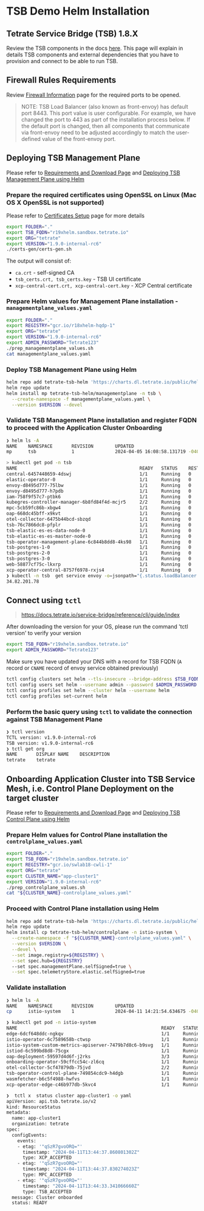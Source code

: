 # TSB Demo Helm Installation

## Tetrate Service Bridge (TSB) 1.8.X
Review the TSB components in the docs [here](https://docs.tetrate.io/service-bridge/setup/components). This page will explain in details TSB components and external dependencies that you have to provision and connect to be able to run TSB.

## Firewall Rules Requirements
Review [Firewall Information](https://docs.tetrate.io/service-bridge/setup/firewall_information) page for the required ports to be opened.

> NOTE: TSB Load Balancer (also known as front-envoy) has default port 8443. This port value is user configurable. For example, we have changed the port to 443 as part of the installation process below. If the default port is changed, then all components that communicate via front-envoy need to be adjusted accordingly to match the user-defined value of the front-envoy port.

## Deploying TSB Management Plane

Please refer to [Requirements and Download Page](https://docs.tetrate.io/service-bridge/setup/requirements-and-download) and [Deploying TSB Management Plane using Helm](https://docs.tetrate.io/service-bridge/latest/en-us/setup/helm/managementplane)

### Prepare the required certificates using OpenSSL on Linux (Mac OS X OpenSSL is not supported)

Please refer to [Certificates Setup](https://docs.tetrate.io/service-bridge/setup/certificate/certificate-setup) page for more details

```sh
export FOLDER="."
export TSB_FQDN="r19xhelm.sandbox.tetrate.io"
export ORG="tetrate"
export VERSION="1.9.0-internal-rc6"
./certs-gen/certs-gen.sh
```

The output will consist of:

- `ca.crt` - self-signed CA
- `tsb_certs.crt, tsb_certs.key` - TSB UI certificate
- `xcp-central-cert.crt, xcp-central-cert.key` - XCP Central certificate

### Prepare Helm values for Management Plane installation - `managementplane_values.yaml`

```sh
export FOLDER="."
export REGISTRY="gcr.io/r18xhelm-hqdp-1"
export ORG="tetrate"
export VERSION="1.9.0-internal-rc6"
export ADMIN_PASSWORD="Tetrate123"
./prep_managementplane_values.sh
cat managementplane_values.yaml
```

### Deploy TSB Management Plane using Helm

```sh
helm repo add tetrate-tsb-helm 'https://charts.dl.tetrate.io/public/helm/charts/'
helm repo update
helm install mp tetrate-tsb-helm/managementplane -n tsb \
  --create-namespace -f managementplane_values.yaml \
  --version $VERSION --devel  
```

### Validate TSB Management Plane installation and register FQDN to proceed with the Application Cluster Onboarding

```sh
❯ helm ls -A
NAME    NAMESPACE       REVISION        UPDATED                                 STATUS          CHART                   APP VERSION
mp      tsb             1               2024-04-05 16:08:58.131719 -0400 EDT    deployed        managementplane-1.9.0-internal-rc5      1.9.0-internal-rc6 

> kubectl get pod -n tsb
NAME                                             READY   STATUS    RESTARTS   AGE
central-6457448659-4dswj                         1/1     Running   0          99s
elastic-operator-0                               1/1     Running   0          4m22s
envoy-d8495d777-75lbw                            1/1     Running   0          3m45s
envoy-d8495d777-h7pdb                            1/1     Running   0          3m45s
iam-758f9f57c7-ptbk6                             1/1     Running   0          3m45s
kubegres-controller-manager-6b8fd84f4d-mcjr5     2/2     Running   0          4m22s
mpc-5cb59fc86b-xbgw4                             1/1     Running   0          3m44s
oap-668dc45bff-x9kvt                             1/1     Running   0          3m44s
otel-collector-6475b44bcd-sbzqd                  1/1     Running   0          3m45s
tsb-76c7866dc8-pfplr                             1/1     Running   0          3m44s
tsb-elastic-es-es-data-node-0                    1/1     Running   0          3m49s
tsb-elastic-es-es-master-node-0                  1/1     Running   0          3m49s
tsb-operator-management-plane-6c844b8dd8-4ks98   1/1     Running   0          4m46s
tsb-postgres-1-0                                 1/1     Running   0          3m48s
tsb-postgres-2-0                                 1/1     Running   0          3m19s
tsb-postgres-3-0                                 1/1     Running   0          2m19s
web-58877cf75c-lkxrp                             1/1     Running   0          3m45s
xcp-operator-central-8757f6978-rxjs4             1/1     Running   0          3m45s
❯ kubectl -n tsb  get service envoy -o=jsonpath="{.status.loadBalancer.ingress[0]['hostname','ip']}"
34.82.201.78
```
## Connect using `tctl`

> https://docs.tetrate.io/service-bridge/reference/cli/guide/index

After downloading the version for your OS, please run the command 'tctl version' to verify your version

```sh
export TSB_FQDN="r19xhelm.sandbox.tetrate.io"
export ADMIN_PASSWORD="Tetrate123"

```
Make sure you have updated your DNS with a record for TSB FQDN (`A` record or `CNAME` record of envoy service obtained previously)

```sh
tctl config clusters set helm --tls-insecure --bridge-address $TSB_FQDN:443
tctl config users set helm --username admin --password $ADMIN_PASSWORD --org $ORG
tctl config profiles set helm --cluster helm --username helm
tctl config profiles set-current helm
```

###  Perform the basic query using `tctl` to validate the connection against TSB Management Plane

```sh
❯ tctl version
TCTL version: v1.9.0-internal-rc6
TSB version: v1.9.0-internal-rc6
❯ tctl get org
NAME       DISPLAY NAME    DESCRIPTION
tetrate    tetrate
```

## Onboarding Application Cluster into TSB Service Mesh, i.e. Control Plane Deployment on the target cluster

Please refer to [Requirements and Download Page](https://docs.tetrate.io/service-bridge/setup/requirements-and-download) and [Deploying TSB Control Plane using Helm](https://docs.tetrate.io/service-bridge/setup/helm/controlplane)

### Prepare Helm values for Control Plane installation the `controlplane_values.yaml`

```sh
export FOLDER="."
export TSB_FQDN="r19xhelm.sandbox.tetrate.io"
export REGISTRY="gcr.io/swlab18-cwli-1"
export ORG="tetrate"
export CLUSTER_NAME="app-cluster1"
export VERSION="1.9.0-internal-rc6"
./prep_controlplane_values.sh
cat "${CLUSTER_NAME}-controlplane_values.yaml"
```

### Proceed with Control Plane installation using Helm

```sh
helm repo add tetrate-tsb-helm 'https://charts.dl.tetrate.io/public/helm/charts/'
helm repo update
helm install cp tetrate-tsb-helm/controlplane -n istio-system \
  --create-namespace -f "${CLUSTER_NAME}-controlplane_values.yaml" \
  --version $VERSION \
  --devel \
  --set image.registry=${REGISTRY} \
  --set spec.hub=${REGISTRY}
  --set spec.managementPlane.selfSigned=true \
  --set spec.telemetryStore.elastic.selfSigned=true
```

### Validate installation

```sh
❯ helm ls -A
NAME    NAMESPACE       REVISION        UPDATED                                 STATUS          CHART                           APP VERSION       
cp      istio-system    1               2024-04-11 14:21:54.634675 -0400 EDT    deployed        controlplane-1.9.0-internal-rc6 1.9.0-internal-rc6

❯ kubectl get pod -n istio-system
NAME                                                     READY   STATUS    RESTARTS   AGE
edge-6dcf648ddc-ngkqv                                    1/1     Running   0          53m
istio-operator-6c7589658b-ctwsp                          1/1     Running   0          64m
istio-system-custom-metrics-apiserver-7479b7d8c6-b9svg   1/1     Running   0          64m
istiod-6c599bd8d8-75cgx                                  1/1     Running   0          64m
oap-deployment-59597d4d6f-j2rks                          3/3     Running   0          7m27s
onboarding-operator-59cffcc54c-zl6cq                     1/1     Running   0          64m
otel-collector-5cf47879db-75jvd                          2/2     Running   0          64m
tsb-operator-control-plane-749854cdc9-h4dgb              1/1     Running   0          57m
wasmfetcher-b6c5f4988-hwfvs                              1/1     Running   0          64m
xcp-operator-edge-c46b977db-5kvc4                        1/1     Running   0          54m

❯  tctl x  status cluster app-cluster1 -o yaml
apiVersion: api.tsb.tetrate.io/v2
kind: ResourceStatus
metadata:
  name: app-cluster1
  organization: tetrate
spec:
  configEvents:
    events:
    - etag: '"qSzR7gvoORQ="'
      timestamp: "2024-04-11T13:44:37.860801302Z"
      type: XCP_ACCEPTED
    - etag: '"qSzR7gvoORQ="'
      timestamp: "2024-04-11T13:44:37.830274023Z"
      type: MPC_ACCEPTED
    - etag: '"qSzR7gvoORQ="'
      timestamp: "2024-04-11T13:44:33.341066660Z"
      type: TSB_ACCEPTED
  message: Cluster onboarded
  status: READY
```
